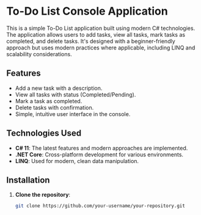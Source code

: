 # To-Do List Console Application

This is a simple To-Do List application built using modern C# technologies. The application allows users to add tasks, view all tasks, mark tasks as completed, and delete tasks. It's designed with a beginner-friendly approach but uses modern practices where applicable, including LINQ and scalability considerations.

## Features

- Add a new task with a description.
- View all tasks with status (Completed/Pending).
- Mark a task as completed.
- Delete tasks with confirmation.
- Simple, intuitive user interface in the console.

## Technologies Used

- **C# 11**: The latest features and modern approaches are implemented.
- **.NET Core**: Cross-platform development for various environments.
- **LINQ**: Used for modern, clean data manipulation.

## Installation

1. **Clone the repository**:
   ```bash
   git clone https://github.com/your-username/your-repository.git